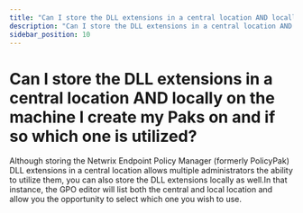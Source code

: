 ```yaml
---
title: "Can I store the DLL extensions in a central location AND locally on the machine I create my Paks on and if so which one is utilized?"
description: "Can I store the DLL extensions in a central location AND locally on the machine I create my Paks on and if so which one is utilized?"
sidebar_position: 10
---
```


# Can I store the DLL extensions in a central location AND locally on the machine I create my Paks on and if so which one is utilized?

Although storing the Netwrix Endpoint Policy Manager (formerly PolicyPak) DLL extensions in a
central location allows multiple administrators the ability to utilize them, you can also store the
DLL extensions locally as well.In that instance, the GPO editor will list both the central and local
location and allow you the opportunity to select which one you wish to use.

